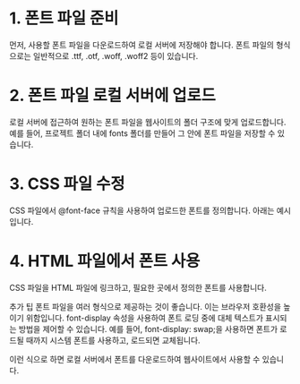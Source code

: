 # 1. 폰트 파일 준비
먼저, 사용할 폰트 파일을 다운로드하여 로컬 서버에 저장해야 합니다. 폰트 파일의 형식으로는 일반적으로 .ttf, .otf, .woff, .woff2 등이 있습니다.

# 2. 폰트 파일 로컬 서버에 업로드
로컬 서버에 접근하여 원하는 폰트 파일을 웹사이트의 폴더 구조에 맞게 업로드합니다. 예를 들어, 프로젝트 폴더 내에 fonts 폴더를 만들어 그 안에 폰트 파일을 저장할 수 있습니다.

# 3. CSS 파일 수정
CSS 파일에서 @font-face 규칙을 사용하여 업로드한 폰트를 정의합니다. 아래는 예시입니다.

# 4. HTML 파일에서 폰트 사용
CSS 파일을 HTML 파일에 링크하고, 필요한 곳에서 정의한 폰트를 사용합니다.

추가 팁
폰트 파일을 여러 형식으로 제공하는 것이 좋습니다. 이는 브라우저 호환성을 높이기 위함입니다.
font-display 속성을 사용하여 폰트 로딩 중에 대체 텍스트가 표시되는 방법을 제어할 수 있습니다. 예를 들어, font-display: swap;을 사용하면 폰트가 로드될 때까지 시스템 폰트를 사용하고, 로드되면 교체됩니다.

이런 식으로 하면 로컬 서버에서 폰트를 다운로드하여 웹사이트에서 사용할 수 있습니다.
